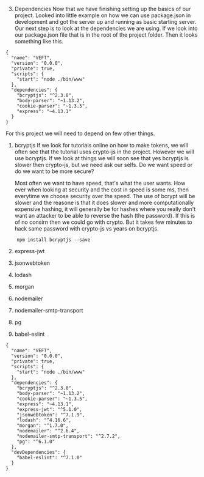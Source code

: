 3. Dependencies
Now that we have finishing setting up the basics of our project. Looked into little example on how we can use package.json in development and got the server up and running as basic starting server. Our next step is to look at the dependencies we are using. If we look into our package.json file that is in the root of the project folder. Then it looks something like this. 


```
{
  "name": "VEFT",
  "version": "0.0.0",
  "private": true,
  "scripts": {
    "start": "node ./bin/www"
  },
  "dependencies": {
    "bcryptjs": "^2.3.0",
    "body-parser": "~1.13.2",
    "cookie-parser": "~1.3.5",
    "express": "~4.13.1"
  }
}
```
For this project we will need to depend on few other things.

1.  bcryptjs
    If we look for tutorials online on how to make tokens, we will often see that the tutorial uses crypto-js in the project. However we will use bcryptjs. If we look at things we will soon see that yes bcryptjs is slower then crypto-js, but we need ask our selfs. Do we want speed or do we want to be more secure? 

    Most often we want to have speed, that's what the user wants. How ever when looking at security and the cost in speed is some ms, then everytime we choose security over the speed. The use of bcrypt will be slower and the reasone is that it does slower and more computationally expensive hashing, it will generally be for hashes where you really don't want an attacker to be able to reverse the hash (the password). If this is of no consirn then we could go with crypto. But it takes few minutes to hack same password with crypto-js vs years on bcryptjs. 

```
    npm install bcryptjs --save
```


2. express-jwt


3. jsonwebtoken


4. lodash


5. morgan


6. nodemailer


7. nodemailer-smtp-transport


8. pg


9. babel-eslint


```
{
  "name": "VEFT",
  "version": "0.0.0",
  "private": true,
  "scripts": {
    "start": "node ./bin/www"
  },
  "dependencies": {
    "bcryptjs": "^2.3.0",
    "body-parser": "~1.13.2",
    "cookie-parser": "~1.3.5",
    "express": "~4.13.1",
    "express-jwt": "^5.1.0",
    "jsonwebtoken": "^7.1.9",
    "lodash": "^4.16.6",
    "morgan": "^1.7.0",
    "nodemailer": "^2.6.4",
    "nodemailer-smtp-transport": "^2.7.2",
    "pg": "^6.1.0"
  },
  "devDependencies": {
    "babel-eslint": "^7.1.0"
  }
}
```